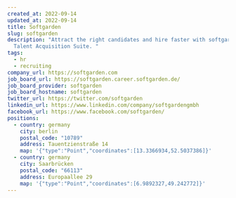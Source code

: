 ```yaml
---
created_at: 2022-09-14
updated_at: 2022-09-14
title: Softgarden
slug: softgarden
description: "Attract the right candidates and hire faster with softgarden’s
  Talent Acquisition Suite. "
tags:
  - hr
  - recruiting
company_url: https://softgarden.com
job_board_url: https://softgarden.career.softgarden.de/
job_board_provider: softgarden
job_board_hostname: softgarden
twitter_url: https://twitter.com/softgarden
linkedin_url: https://www.linkedin.com/company/softgardengmbh
facebook_url: https://www.facebook.com/softgarden/
positions:
  - country: germany
    city: berlin
    postal_code: "10789"
    address: Tauentzienstraße 14
    map: '{"type":"Point","coordinates":[13.3366934,52.5037386]}'
  - country: germany
    city: Saarbrücken
    postal_code: "66113"
    address: Europaallee 29
    map: '{"type":"Point","coordinates":[6.9892327,49.242772]}'
---
```

